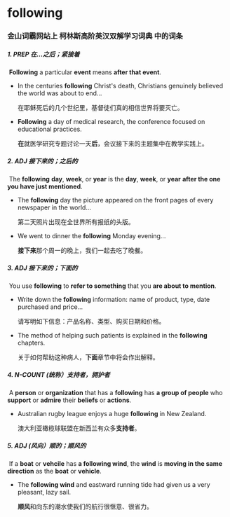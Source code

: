 # following

### 金山词霸网站上 柯林斯高阶英汉双解学习词典 中的词条

##### 1. PREP 在...之后；紧接着

​	**Following** a particular **event** means **after that event**.

- In the centuries **following** Christ's death, Christians genuinely believed the world was about to end...

  在耶稣死后的几个世纪里，基督徒们真的相信世界将要灭亡。

- **Following** a day of medical research, the conference focused on educational practices.

  **在**就医学研究专题讨论一天**后**，会议接下来的主题集中在教学实践上。

##### 2. ADJ 接下来的；之后的

​	The **following** **day**, **week**, or **year** is the **day**, **week**, or **year** **after the one you have just mentioned**.

- The **following** day the picture appeared on the front pages of every newspaper in the world...

  第二天照片出现在全世界所有报纸的头版。

- We went to dinner the **following** Monday evening...

  **接下来**那个周一的晚上，我们一起去吃了晚餐。

##### 3. ADJ 接下来的；下面的

​	You use **following** to **refer to something** that you **are about to mention**.

- Write down the **following** information: name of product, type, date purchased and price...

  请写明如下信息：产品名称、类型、购买日期和价格。

- The method of helping such patients is explained in the **following** chapters.

  关于如何帮助这种病人，**下面**章节中将会作出解释。

##### 4. N-COUNT (统称）支持者，拥护者

​	A **person** or **organization** that has a **following** has **a group of people** who **support** or **admire** their **beliefs** or **actions**.

- Australian rugby league enjoys a huge **following** in New Zealand.

  澳大利亚橄榄球联盟在新西兰有众多**支持者**。

##### 5. ADJ (风向）顺的；顺风的

​	If a **boat** or **vehcile** has **a following wind**, the **wind** is **moving in the same direction** as the **boat** or **vehicle**.

- The **following wind** and eastward running tide had given us a very pleasant, lazy sail.

  **顺风**和向东的潮水使我们的航行很惬意、很省力。













